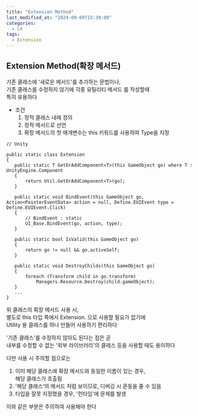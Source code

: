 ```yaml
---
title: "Extension Method"
last_modified_at: "2024-09-09T15:30:00"
categories:
  - C#
tags:
  - Extension
---
```


## Extension Method(확장 메서드)
 기존 클래스에 '새로운 메서드'를 추가하는 문법이나,<br>
 기존 클래스를 수정하지 않기에 각종 유틸리티 메서드 를 작성할때<br>
 특히 유용하다<br>

 - 조건<br>
   1. 정적 클래스 내에 정의
   2. 정적 메서드로 선언
   3. 확장 메서드의 첫 매개변수는 this 키워드를 사용하여 Type을 지정

 ```
 // Unity

 public static class Extension
{
    public static T GetOrAddComponent<T>(this GameObject go) where T : UnityEngine.Component
    {
        return Util.GetOrAddComponent<T>(go);
    }

    public static void BindEvent(this GameObject go, Action<PointerEventData> action = null, Define.EUIEvent type = Define.EUIEvent.Click)
    {
        // BindEvent : static
        UI_Base.BindEvent(go, action, type);
    }

    public static bool IsValid(this GameObject go)
    {
        return go != null && go.activeSelf;
    }

    public static void DestroyChilds(this GameObject go)
    {
        foreach (Transform child in go.transform)
            Managers.Resource.Destroy(child.gameObject);
    }
    ...
}
 ```
  위 클래스의 확장 메서드 사용 시,<br>
  별도로 this 타입 쪽에서 Extension. 으로 사용할 필요가 없기에<br>
  Utility 용 클래스를 하나 만들어 사용하기 편리하다<br>
  
  '기존 클래스'를 수정하지 않아도 된다는 점은 곧<br>
  내부를 수정할 수 없는 '외부 라이브러리'의 클래스 등을 사용할 때도 용이하다<br>

  다만 사용 시 주의할 점으로는<br>
  1. 이미 해당 클래스에 확장 메서드와 동일한 이름이 있는 경우,<br>
     해당 클래스가 호출됨
 2. '해당 클래스'의 메서드 처럼 보이므로, 디버깅 시 혼동을 줄 수 있음<br>
 3. 타입을 잘못 지정했을 경우, '런타임'에 문제를 발생<br>

 이와 같은 부분은 주의하여 사용해야 한다<br>